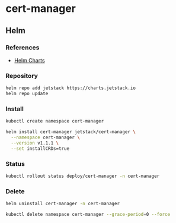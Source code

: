 # cert-manager

## Helm

### References

- [Helm Charts](https://github.com/jetstack/cert-manager/tree/master/deploy/charts/cert-manager)

### Repository

```sh
helm repo add jetstack https://charts.jetstack.io
helm repo update
```

### Install

```sh
kubectl create namespace cert-manager
```

```sh
helm install cert-manager jetstack/cert-manager \
  --namespace cert-manager \
  --version v1.1.1 \
  --set installCRDs=true
```

### Status

```sh
kubectl rollout status deploy/cert-manager -n cert-manager
```

### Delete

```sh
helm uninstall cert-manager -n cert-manager

kubectl delete namespace cert-manager --grace-period=0 --force
```
